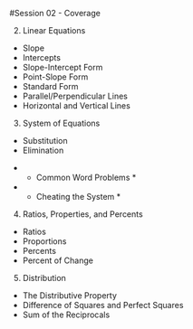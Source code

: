 #Session 02 - Coverage

2. Linear Equations
  - Slope
  - Intercepts
  - Slope-Intercept Form
  - Point-Slope Form
  - Standard Form
  - Parallel/Perpendicular Lines
  - Horizontal and Vertical Lines
  
3. System of Equations
  - Substitution
  - Elimination
  * - Common Word Problems *
  * - Cheating the System *

4. Ratios, Properties, and Percents
  - Ratios
  - Proportions
  - Percents
  - Percent of Change
  
5. Distribution
  - The Distributive Property
  - Difference of Squares and Perfect Squares
  - Sum of the Reciprocals
